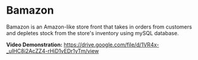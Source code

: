 # Bamazon
Bamazon is an Amazon-like store front that takes in orders from customers and depletes stock from the store's inventory using mySQL database. 

<strong>Video Demonstration:</strong> https://drive.google.com/file/d/1VR4x-_uIHC8i2AcZZ4-rHiD1vEDr1yTm/view
